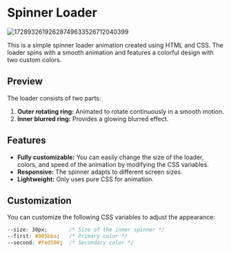 # Spinner Loader
![17289326192628749633526712040399](https://github.com/user-attachments/assets/dcc7e62c-8470-4c2f-a20b-8f12bb960ab4)



This is a simple spinner loader animation created using HTML and CSS. The loader spins with a smooth animation and features a colorful design with two custom colors.

## Preview

The loader consists of two parts:
1. **Outer rotating ring:** Animated to rotate continuously in a smooth motion.
2. **Inner blurred ring:** Provides a glowing blurred effect.

## Features

- **Fully customizable:** You can easily change the size of the loader, colors, and speed of the animation by modifying the CSS variables.
- **Responsive:** The spinner adapts to different screen sizes.
- **Lightweight:** Only uses pure CSS for animation.

## Customization

You can customize the following CSS variables to adjust the appearance:

```css
--size: 30px;       /* Size of the inner spinner */
--first: #005bba;   /* Primary color */
--second: #fed500;  /* Secondary color */











